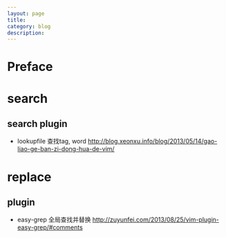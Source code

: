 ```yaml
---
layout: page
title:	
category: blog
description: 
---
```

# Preface

# search

## search plugin
- lookupfile 查找tag, word
http://blog.xeonxu.info/blog/2013/05/14/gao-liao-ge-ban-zi-dong-hua-de-vim/

# replace

## plugin
- easy-grep 全局查找并替换
http://zuyunfei.com/2013/08/25/vim-plugin-easy-grep/#comments

